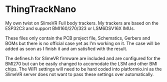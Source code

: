 # ThingTrackNano

My own twist on SlimeVR Full body trackers.
My trackers are based on the ESP32C3 and support BMI160/270/323 or LSM6DSV16X IMUs.

These files only contain the PCB project file, Schematics, Gerbers and BOMs but there is no official case yet as I'm working on it.
The case will be added as soon as I finish it and am satisfied with the result.

The defines.h for SlimeVR firmware are included and are configured for the BMI270 but can be easily changed to accomodate the LSM and other BMI chips.
The WIFI settings will need to be hard coded into platformio.ini as the SlimeVR server does not want to pass these settings over automatically.
